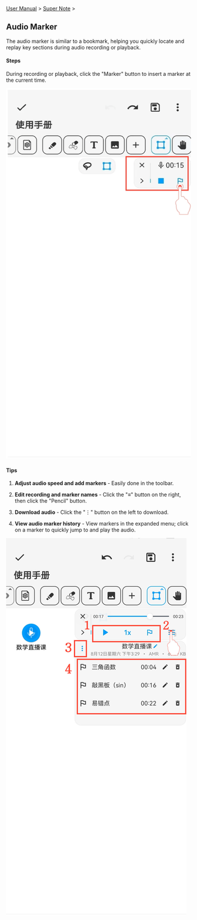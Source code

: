 [User Manual](/dragonnest/drawnote/manual/en) > [Super Note](/dragonnest/drawnote/manual/en/super_note) >

Audio Marker
---
The audio marker is similar to a bookmark, helping you quickly locate and replay key sections during audio recording or playback.

#### Steps

During recording or playback, click the "Marker" button to insert a marker at the current time.

![](imgs/audio_marker1.png)

#### Tips

1. **Adjust audio speed and add markers** - Easily done in the toolbar.

2. **Edit recording and marker names** - Click the "≡" button on the right, then click the "Pencil" button.

3. **Download audio** - Click the "⋮" button on the left to download.

4. **View audio marker history** - View markers in the expanded menu; click on a marker to quickly jump to and play the audio.

![](imgs/audio_marker3.png)